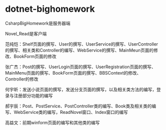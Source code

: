 # dotnet-bighomework

CsharpBigHomework是服务器端

Novel_Read是客户端

范纯恺：Shelf页面的撰写、User的撰写、UserService的撰写、UserController的撰写、相关类和Controller的编写、WebService的撰写、MainMeun页面的修改、BookForm页面的修改

张广杰：Post的撰写、UserLogin页面的撰写、UserRegistration页面的撰写、MainMenu页面的撰写、BookForm页面的撰写、BBSContext的修改、Controller的修改

何宇昕：发送小说页面的撰写，发送分支页面的撰写，以及相关类方法的编写，登录与注册部分功能的编写

郝宇辰：Post、PostService、PostController类的编写、Book类及相关类的编写、WebService类的编写，ReadNovel窗口、Index窗口的编写

高益文：前期winform页面的编写和其他类的编写